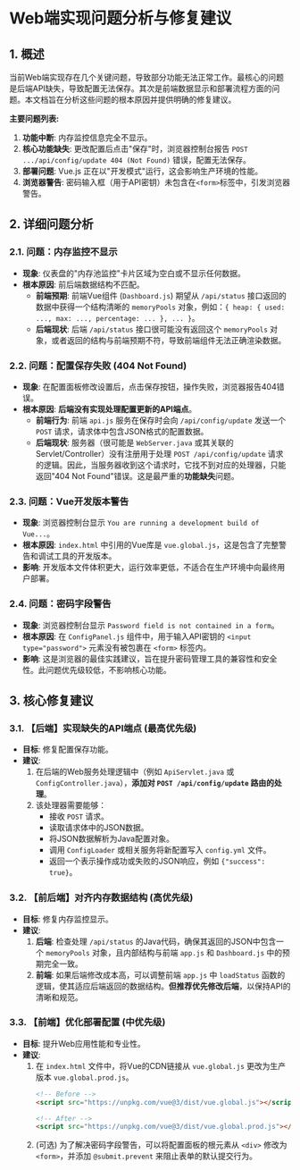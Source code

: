 
# Web端实现问题分析与修复建议

## 1. 概述

当前Web端实现存在几个关键问题，导致部分功能无法正常工作。最核心的问题是后端API缺失，导致配置无法保存。其次是前端数据显示和部署流程方面的问题。本文档旨在分析这些问题的根本原因并提供明确的修复建议。

**主要问题列表:**

1.  **功能中断**: 内存监控信息完全不显示。
2.  **核心功能缺失**: 更改配置后点击"保存"时，浏览器控制台报告 `POST .../api/config/update 404 (Not Found)` 错误，配置无法保存。
3.  **部署问题**: Vue.js 正在以"开发模式"运行，这会影响生产环境的性能。
4.  **浏览器警告**: 密码输入框（用于API密钥）未包含在`<form>`标签中，引发浏览器警告。

## 2. 详细问题分析

### 2.1. 问题：内存监控不显示

-   **现象**: 仪表盘的"内存池监控"卡片区域为空白或不显示任何数据。
-   **根本原因**: 前后端数据结构不匹配。
    -   **前端预期**: 前端Vue组件 (`Dashboard.js`) 期望从 `/api/status` 接口返回的数据中获得一个结构清晰的 `memoryPools` 对象，例如：`{ heap: { used: ..., max: ..., percentage: ... }, ... }`。
    -   **后端现状**: 后端 `/api/status` 接口很可能没有返回这个 `memoryPools` 对象，或者返回的结构与前端预期不符，导致前端组件无法正确渲染数据。

### 2.2. 问题：配置保存失败 (404 Not Found)

-   **现象**: 在配置面板修改设置后，点击保存按钮，操作失败，浏览器报告404错误。
-   **根本原因**: **后端没有实现处理配置更新的API端点**。
    -   **前端行为**: 前端 `api.js` 服务在保存时会向 `/api/config/update` 发送一个 `POST` 请求，请求体中包含JSON格式的配置数据。
    -   **后端现状**: 服务器（很可能是 `WebServer.java` 或其关联的Servlet/Controller）没有注册用于处理 `POST /api/config/update` 请求的逻辑。因此，当服务器收到这个请求时，它找不到对应的处理器，只能返回"404 Not Found"错误。这是最严重的**功能缺失**问题。

### 2.3. 问题：Vue开发版本警告

-   **现象**: 浏览器控制台显示 `You are running a development build of Vue...`。
-   **根本原因**: `index.html` 中引用的Vue库是 `vue.global.js`，这是包含了完整警告和调试工具的开发版本。
-   **影响**: 开发版本文件体积更大，运行效率更低，不适合在生产环境中向最终用户部署。

### 2.4. 问题：密码字段警告

-   **现象**: 浏览器控制台显示 `Password field is not contained in a form`。
-   **根本原因**: 在 `ConfigPanel.js` 组件中，用于输入API密钥的 `<input type="password">` 元素没有被包裹在 `<form>` 标签内。
-   **影响**: 这是浏览器的最佳实践建议，旨在提升密码管理工具的兼容性和安全性。此问题优先级较低，不影响核心功能。

## 3. 核心修复建议

### 3.1. 【后端】实现缺失的API端点 (最高优先级)

-   **目标**: 修复配置保存功能。
-   **建议**:
    1.  在后端的Web服务处理逻辑中（例如 `ApiServlet.java` 或 `ConfigController.java`），**添加对 `POST /api/config/update` 路由的处理**。
    2.  该处理器需要能够：
        -   接收 `POST` 请求。
        -   读取请求体中的JSON数据。
        -   将JSON数据解析为Java配置对象。
        -   调用 `ConfigLoader` 或相关服务将新配置写入 `config.yml` 文件。
        -   返回一个表示操作成功或失败的JSON响应，例如 `{"success": true}`。

### 3.2. 【前后端】对齐内存数据结构 (高优先级)

-   **目标**: 修复内存监控显示。
-   **建议**:
    1.  **后端**: 检查处理 `/api/status` 的Java代码，确保其返回的JSON中包含一个 `memoryPools` 对象，且内部结构与前端 `app.js` 和 `Dashboard.js` 中的预期完全一致。
    2.  **前端**: 如果后端修改成本高，可以调整前端 `app.js` 中 `loadStatus` 函数的逻辑，使其适应后端返回的数据结构。**但推荐优先修改后端**，以保持API的清晰和规范。

### 3.3. 【前端】优化部署配置 (中优先级)

-   **目标**: 提升Web应用性能和专业性。
-   **建议**:
    1.  在 `index.html` 文件中，将Vue的CDN链接从 `vue.global.js` 更改为生产版本 `vue.global.prod.js`。
        ```html
        <!-- Before -->
        <script src="https://unpkg.com/vue@3/dist/vue.global.js"></script>
        
        <!-- After -->
        <script src="https://unpkg.com/vue@3/dist/vue.global.prod.js"></script>
        ```
    2.  (可选) 为了解决密码字段警告，可以将配置面板的根元素从 `<div>` 修改为 `<form>`，并添加 `@submit.prevent` 来阻止表单的默认提交行为。 
